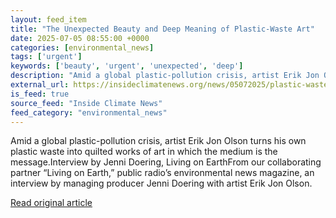 ```yaml
---
layout: feed_item
title: "The Unexpected Beauty and Deep Meaning of Plastic-Waste Art"
date: 2025-07-05 08:55:00 +0000
categories: [environmental_news]
tags: ['urgent']
keywords: ['beauty', 'urgent', 'unexpected', 'deep']
description: "Amid a global plastic-pollution crisis, artist Erik Jon Olson turns his own plastic waste into quilted works of art in which the medium is the message"
external_url: https://insideclimatenews.org/news/05072025/plastic-waste-art-highlights-global-plastic-pollution-crisis/
is_feed: true
source_feed: "Inside Climate News"
feed_category: "environmental_news"
---
```


Amid a global plastic-pollution crisis, artist Erik Jon Olson turns his own plastic waste into quilted works of art in which the medium is the message.Interview by Jenni Doering, Living on EarthFrom our collaborating partner “Living on Earth,” public radio’s environmental news magazine, an interview by managing producer Jenni Doering with artist Erik Jon Olson.&nbsp;

[Read original article](https://insideclimatenews.org/news/05072025/plastic-waste-art-highlights-global-plastic-pollution-crisis/)
